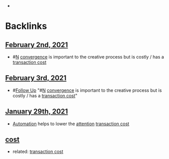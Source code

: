 - 

# Backlinks
## [February 2nd, 2021](<February 2nd, 2021.md>)
- #[N](<N.md>) [convergence](<convergence.md>) is important to the creative process but is costly / has a [transaction cost](<transaction cost.md>)

## [February 3rd, 2021](<February 3rd, 2021.md>)
- #[Follow Up](<Follow Up.md>) "#[N](<N.md>) [convergence](<convergence.md>) is important to the creative process but is costly / has a [transaction cost](<transaction cost.md>)"

## [January 29th, 2021](<January 29th, 2021.md>)
- [Automation]([automation](<automation.md>)) helps to lower the [attention](<attention.md>) [transaction cost](<transaction cost.md>)

## [cost](<cost.md>)
- related: [transaction cost](<transaction cost.md>)

